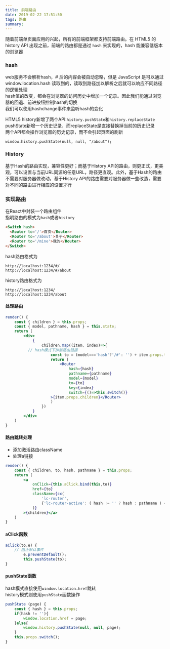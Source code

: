 ```yaml
---
title: 前端路由
date: 2019-02-22 17:51:50
tags: 路由
summary:
---
```

随着前端单页面应用的兴起，所有的前端框架都支持前端路由。在 HTML5 的 history API 出现之前，前端的路由都是通过 `hash` 来实现的，hash 能兼容低版本的浏览器
### hash
web服务不会解析hash，# 后的内容会被自动忽略，但是 JavaScript 是可以通过 window.location.hash 读取到的，读取到路径加以解析之后就可以响应不同路径的逻辑处理<br />hash值的改变，都会在浏览器的访问历史中增加一个记录。因此我们能通过浏览器的回退、前进按钮控制hash的切换<br />我们可以使用hashchange事件来监听hash的变化

HTML5 history新增了两个API:`history.pushState`和`history.replaceState`<br />pushState新增一个历史记录，而replaceState是直接替换掉当前的历史记录<br />两个API都会操作浏览器的历史记录，而不会引起页面的刷新
```
window.history.pushState(null, null, "/about");
```

### History
基于Hash的路由实现，兼容性更好；而基于History API的路由，则更正式，更美观，可以设置与当前URL同源的任意URL，路径更直观。此外，基于Hash的路由不需要对服务器做改动，基于History API的路由需要对服务器做一些改造，需要对不同的路由进行相应的设置才行

### 实现路由
在React中封装一个路由组件<br />指明路由的模式为`hash`或者`history`
```html
<Switch hash>
  <Router to='/'>首页</Router>
  <Router to='/about'>关于</Router>
  <Router to='/mine'>我的</Router>
</Switch>
```

hash路由格式为
```
http://localhost:1234/#/
http://localhost:1234/#/about
```
history路由格式为
```
http://localhost:1234/
http://localhost:1234/about
```

#### 处理路由
```jsx
render() {
	const { children } = this.props;
	const { model, pathname, hash } = this.state;
	return (
		<div>
			{
				children.map((item, index)=>{
          // hash模式下拼装路由链接
					const to = (model==='hash'?'/#': '') + item.props.to;
					return (
						<Router 
							hash={hash} 
							pathname={pathname} 
							model={model} 
							to={to}
							key={index} 
							switch={()=>this.switch()}
					>{item.props.children}</Router>
					)
				})
			}
		</div>
	)
}
```

#### 路由跳转处理
* 添加激活路由className
* 处理a链接
```jsx
render() {
	const { children, to, hash, pathname } = this.props;
	return (
		<a 
			onClick={this.aClick.bind(this,to)}
			href={to}
			className={cx(
				'lc-router',
				{'lc-router-active': ( hash != '' ? hash : pathname ) === to}
			)}
		>{children}</a>
	)
}
```

#### aClick函数
```javascript
aClick(to,e) {
  	// 阻止默认事件
		e.preventDefault();
		this.pushState(to);
}
```

#### pushState函数
hash模式直接使用`window.location.href`跳转<br />history模式则使用`pushState`函数操作
```javascript
pushState (page) {
	const { hash } = this.props;
	if(hash != ''){
		window.location.href = page;
	}else{
		window.history.pushState(null, null, page);
	}
	this.props.switch();
}
```